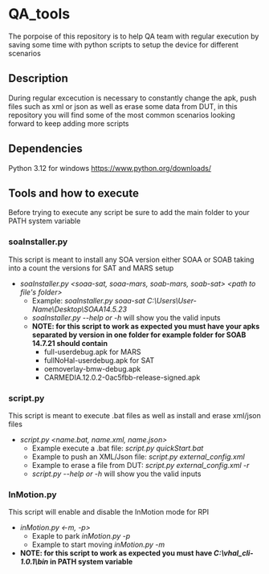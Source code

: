 # QA_tools
The porpoise of this repository is to help QA team with regular execution by saving some time with python scripts to setup the device
for different scenarios

## Description
During regular excecution is necessary to constantly change the apk, push files such as xml or json as well as erase some data from DUT,
in this repository you will find some of the most common scenarios looking forward to keep adding more scripts

## Dependencies 
Python 3.12 for windows https://www.python.org/downloads/

## Tools and how to execute
Before trying to execute any script be sure to add the main folder to your PATH system variable
### soaInstaller.py 
This script is meant to install any SOA version either SOAA or SOAB taking into a count the versions for SAT and MARS setup
- _soaInstaller.py <soaa-sat, soaa-mars, soab-mars, soab-sat> <path to file's folder>_
  - Example: _soaInstaller.py soaa-sat C:\Users\User-Name\Desktop\SOAA14.5.23_
  - _soaInstaller.py --help or -h_ will show you the valid inputs
  - **NOTE: for this script to work as expected you must have your apks separated by version in one folder for example
      folder for SOAB 14.7.21 should contain**
      - full-userdebug.apk for MARS
      - fullNoHal-userdebug.apk for SAT
      - oemoverlay-bmw-debug.apk
      - CARMEDIA.12.0.2-0ac5fbb-release-signed.apk

### script.py
This script is meant to execute .bat files as well as install and erase xml/json files
- _script.py <name.bat, name.xml, name.json>_
  - Example execute a .bat file: _script.py quickStart.bat_
  - Example to push an XML/Json file: _script.py external_config.xml_ 
  - Example to erase a file from DUT: _script.py external_config.xml -r_
  - _script.py --help or -h_ will show you the valid inputs

### InMotion.py
This script will enable and disable the InMotion mode for RPI
- _inMotion.py <-m, -p>_
  - Exaple to park _inMotion.py -p_
  - Example to start moving _inMotion.py -m_
- **NOTE: for this script to work as expected you must have _C:\vhal_cli-1.0.1\bin_ in PATH system variable**
 
